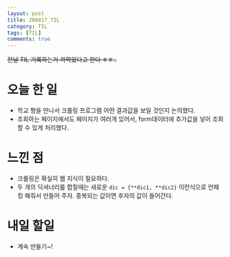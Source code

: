 ```yaml
---
layout: post
title: 200417_TIL
category: TIL
tags: [TIL]
comments: true
---
```


~~전날 TIL 기록하는거 까먹었다고 한다 ㅎㅎ..~~

# 오늘 한 일
- 학교 형을 만나서 크롤링 프로그램 어떤 결과값을 보일 것인지 논의했다.
- 조회하는 페이지에서도 페이지가 여러개 있어서, form데이터에 추가값을 넣어 조회할 수 있게 처리했다.

# 느낀 점
- 크롤링은 확실히 웹 지식이 필요하다.
- 두 개의 딕셔너리를 합칠때는 새로운 `dic = {**dic1, **dic2}` 이런식으로 언패킹 해줘서 만들어 주자. 중복되는 값이면 후자의 값이 들어간다.

# 내일 할일
- 계속 만들기~!
